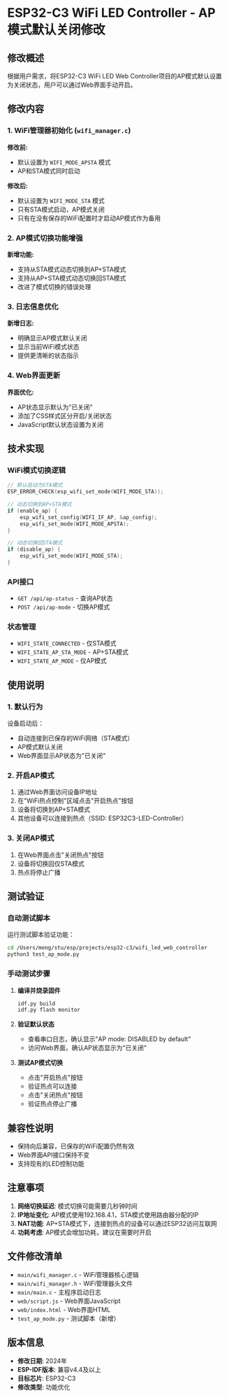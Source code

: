 # ESP32-C3 WiFi LED Controller - AP模式默认关闭修改

## 修改概述

根据用户需求，将ESP32-C3 WiFi LED Web Controller项目的AP模式默认设置为关闭状态，用户可以通过Web界面手动开启。

## 修改内容

### 1. WiFi管理器初始化 (`wifi_manager.c`)

**修改前:**
- 默认设置为 `WIFI_MODE_APSTA` 模式
- AP和STA模式同时启动

**修改后:**
- 默认设置为 `WIFI_MODE_STA` 模式
- 只有STA模式启动，AP模式关闭
- 只有在没有保存的WiFi配置时才启动AP模式作为备用

### 2. AP模式切换功能增强

**新增功能:**
- 支持从STA模式动态切换到AP+STA模式
- 支持从AP+STA模式动态切换回STA模式
- 改进了模式切换的错误处理

### 3. 日志信息优化

**新增日志:**
- 明确显示AP模式默认关闭
- 显示当前WiFi模式状态
- 提供更清晰的状态指示

### 4. Web界面更新

**界面优化:**
- AP状态显示默认为"已关闭"
- 添加了CSS样式区分开启/关闭状态
- JavaScript默认状态设置为关闭

## 技术实现

### WiFi模式切换逻辑

```c
// 默认启动为STA模式
ESP_ERROR_CHECK(esp_wifi_set_mode(WIFI_MODE_STA));

// 动态切换到AP+STA模式
if (enable_ap) {
    esp_wifi_set_config(WIFI_IF_AP, &ap_config);
    esp_wifi_set_mode(WIFI_MODE_APSTA);
}

// 动态切换回STA模式
if (disable_ap) {
    esp_wifi_set_mode(WIFI_MODE_STA);
}
```

### API接口

- `GET /api/ap-status` - 查询AP状态
- `POST /api/ap-mode` - 切换AP模式

### 状态管理

- `WIFI_STATE_CONNECTED` - 仅STA模式
- `WIFI_STATE_AP_STA_MODE` - AP+STA模式
- `WIFI_STATE_AP_MODE` - 仅AP模式

## 使用说明

### 1. 默认行为

设备启动后：
- 自动连接到已保存的WiFi网络（STA模式）
- AP模式默认关闭
- Web界面显示AP状态为"已关闭"

### 2. 开启AP模式

1. 通过Web界面访问设备IP地址
2. 在"WiFi热点控制"区域点击"开启热点"按钮
3. 设备将切换到AP+STA模式
4. 其他设备可以连接到热点（SSID: ESP32C3-LED-Controller）

### 3. 关闭AP模式

1. 在Web界面点击"关闭热点"按钮
2. 设备将切换回仅STA模式
3. 热点将停止广播

## 测试验证

### 自动测试脚本

运行测试脚本验证功能：
```bash
cd /Users/meng/stu/esp/projects/esp32-c3/wifi_led_web_controller
python3 test_ap_mode.py
```

### 手动测试步骤

1. **编译并烧录固件**
   ```bash
   idf.py build
   idf.py flash monitor
   ```

2. **验证默认状态**
   - 查看串口日志，确认显示"AP mode: DISABLED by default"
   - 访问Web界面，确认AP状态显示为"已关闭"

3. **测试AP模式切换**
   - 点击"开启热点"按钮
   - 验证热点可以连接
   - 点击"关闭热点"按钮
   - 验证热点停止广播

## 兼容性说明

- 保持向后兼容，已保存的WiFi配置仍然有效
- Web界面API接口保持不变
- 支持现有的LED控制功能

## 注意事项

1. **网络切换延迟**: 模式切换可能需要几秒钟时间
2. **IP地址变化**: AP模式使用192.168.4.1，STA模式使用路由器分配的IP
3. **NAT功能**: AP+STA模式下，连接到热点的设备可以通过ESP32访问互联网
4. **功耗考虑**: AP模式会增加功耗，建议在需要时开启

## 文件修改清单

- `main/wifi_manager.c` - WiFi管理器核心逻辑
- `main/wifi_manager.h` - WiFi管理器头文件
- `main/main.c` - 主程序启动日志
- `web/script.js` - Web界面JavaScript
- `web/index.html` - Web界面HTML
- `test_ap_mode.py` - 测试脚本（新增）

## 版本信息

- **修改日期**: 2024年
- **ESP-IDF版本**: 兼容v4.4及以上
- **目标芯片**: ESP32-C3
- **修改类型**: 功能优化
